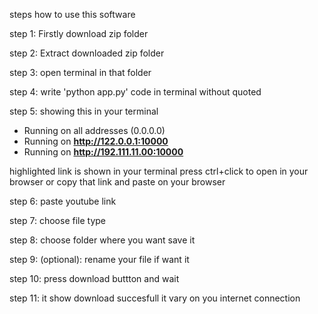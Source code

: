 steps how to use this software 

step 1: Firstly download zip folder

step 2: Extract downloaded zip folder

step 3: open terminal in that folder 

step 4: write 'python app.py' code in terminal without quoted

step 5: showing this in your terminal 

 * Running on all addresses (0.0.0.0)
 * Running on **http://122.0.0.1:10000**
 * Running on **http://192.111.11.00:10000**

 highlighted link is shown in your terminal press ctrl+click  to open in your browser or copy that link and paste on your browser 

 step 6: paste youtube link     
 
 step 7: choose file type
 
 step 8: choose folder where you want save it
 
 step 9: (optional): rename your file if want it
 
 step 10: press download buttton and wait

 
 step 11: it show download succesfull it vary on you internet connection
